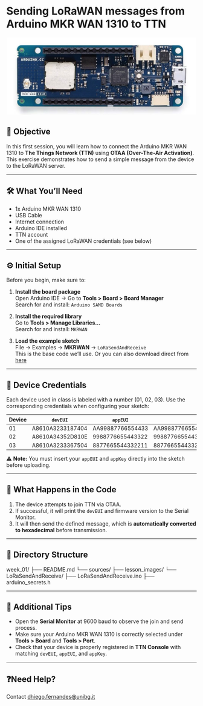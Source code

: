 
# Sending LoRaWAN messages from Arduino MKR WAN 1310 to TTN
<div align="center">
    <img src="./lesson_images/arduino-mrk-wan-1310.jpg" alt="Arduino MRK WAN 1310" width="500"/>
</div>

## 🎯 Objective

In this first session, you will learn how to connect the Arduino MKR WAN 1310 to **The Things Network (TTN)** using **OTAA (Over-The-Air Activation)**. This exercise demonstrates how to send a simple message from the device to the LoRaWAN server.

---

## 🛠️ What You’ll Need

- 1x Arduino MKR WAN 1310
- USB Cable
- Internet connection
- Arduino IDE installed
- TTN account
- One of the assigned LoRaWAN credentials (see below)

---

## ⚙️ Initial Setup

Before you begin, make sure to:

1. **Install the board package**  
   Open Arduino IDE → Go to **Tools > Board > Board Manager**  
   Search for and install: `Arduino SAMD Boards`

2. **Install the required library**  
   Go to **Tools > Manage Libraries...**  
   Search for and install: `MKRWAN`

3. **Load the example sketch**  
   File → Examples → **MKRWAN** → `LoRaSendAndReceive`  
   This is the base code we’ll use.
   Or you can also download direct from [here](./LoraSendAndReceive/)

---

## 🔐 Device Credentials

Each device used in class is labeled with a number (01, 02, 03). Use the corresponding credentials when configuring your sketch:

| Device | `devEUI`             | `appEUI`             | `appKey`                              |
|--------|----------------------|----------------------|----------------------------------------|
| 01     | A8610A3233187404     | AA99887766554433     | AA99887766554433AA99887766554433       |
| 02     | A8610A34352D810E     | 9988776655443322     | 99887766554433229988776655443322       |
| 03     | A8610A3233367504     | 8877665544332211     | 88776655443322118877665544332211       |

⚠️ **Note:** You must insert your `appEUI` and `appKey` directly into the sketch before uploading.

---

## 🧪 What Happens in the Code

1. The device attempts to join TTN via OTAA.
2. If successful, it will print the `devEUI` and firmware version to the Serial Monitor.
3. It will then send the defined message, which is **automatically converted to hexadecimal** before transmission.

---

## 📂 Directory Structure

week_01/
├── README.md
└── sources/
    ├── lesson_images/
    └── LoRaSendAndReceive/
        ├── LoRaSendAndReceive.ino
        ├── arduino_secrets.h

---

## 🧭 Additional Tips

- Open the **Serial Monitor** at 9600 baud to observe the join and send process.
- Make sure your Arduino MKR WAN 1310 is correctly selected under **Tools > Board** and **Tools > Port**.
- Check that your device is properly registered in **TTN Console** with matching `devEUI`, `appEUI`, and `appKey`.

---

## ❓Need Help?

Contact [dhiego.fernandes@unibg.it](mailto:dhiego.fernandes@unibg.it)








